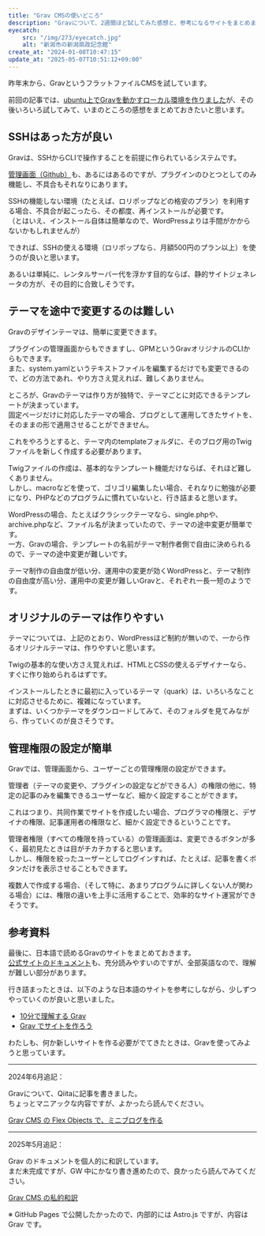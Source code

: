 ```yaml
---
title: "Grav CMSの使いどころ"
description: "Gravについて、2週間ほど試してみた感想と、参考になるサイトをまとめました。"
eyecatch: 
    src: "/img/273/eyecatch.jpg"
    alt: "新潟市の新潟県政記念館"
create_at: "2024-01-08T10:47:15"
update_at: "2025-05-07T10:51:12+09:00"
---
```


昨年末から、GravというフラットファイルCMSを試しています。

前回の記事では、[ubuntu上でGravを動かすローカル環境を作りました](/archives/270.html)が、その後いろいろ試してみて、いまのところの感想をまとめておきたいと思います。

## SSHはあった方が良い

Gravは、SSHからCLIで操作することを前提に作られているシステムです。

[管理画面（Github）](https://github.com/getgrav/grav-plugin-admin)も、あるにはあるのですが、プラグインのひとつとしてのみ機能し、不具合もそれなりにあります。

SSHの機能しない環境（たとえば、ロリポップなどの格安のプラン）を利用する場合、不具合が起こったら、その都度、再インストールが必要です。  
（とはいえ、インストール自体は簡単なので、WordPressよりは手間がかからないかもしれませんが）

できれば、SSHの使える環境（ロリポップなら、月額500円のプラン以上）を使うのが良いと思います。

あるいは単純に、レンタルサーバー代を浮かす目的ならば、静的サイトジェネレータの方が、その目的に合致しそうです。

## テーマを途中で変更するのは難しい

Gravのデザインテーマは、簡単に変更できます。

プラグインの管理画面からもできますし、GPMというGravオリジナルのCLIからもできます。  
また、system.yamlというテキストファイルを編集するだけでも変更できるので、どの方法であれ、やり方さえ覚えれば、難しくありません。

ところが、Gravのテーマは作り方が独特で、テーマごとに対応できるテンプレートが決まっています。  
固定ページだけに対応したテーマの場合、ブログとして運用してきたサイトを、そのままの形で適用させることができません。

これをやろうとすると、テーマ内のtemplateフォルダに、そのブログ用のTwigファイルを新しく作成する必要があります。

Twigファイルの作成は、基本的なテンプレート機能だけならば、それほど難しくありません。  
しかし、macroなどを使って、ゴリゴリ編集したい場合、それなりに勉強が必要になり、PHPなどのプログラムに慣れていないと、行き詰まると思います。

WordPressの場合、たとえばクラシックテーマなら、single.phpや、archive.phpなど、ファイル名が決まっていたので、テーマの途中変更が簡単です。  
一方、Gravの場合、テンプレートの名前がテーマ制作者側で自由に決められるので、テーマの途中変更が難しいです。

テーマ制作の自由度が低い分、運用中の変更が効くWordPressと、テーマ制作の自由度が高い分、運用中の変更が難しいGravと、それぞれ一長一短のようです。

## オリジナルのテーマは作りやすい

テーマについては、上記のとおり、WordPressほど制約が無いので、一から作るオリジナルテーマは、作りやすいと思います。

Twigの基本的な使い方さえ覚えれば、HTMLとCSSの使えるデザイナーなら、すぐに作り始められるはずです。

インストールしたときに最初に入っているテーマ（quark）は、いろいろなことに対応させるために、複雑になっています。  
まずは、いくつかテーマをダウンロードしてみて、そのフォルダを見てみながら、作っていくのが良さそうです。

## 管理権限の設定が簡単

Gravでは、管理画面から、ユーザーごとの管理権限の設定ができます。

管理者（テーマの変更や、プラグインの設定などができる人）の権限の他に、特定の記事のみを編集できるユーザーなど、細かく設定することができます。

これはつまり、共同作業でサイトを作成したい場合、プログラマの権限と、デザイナの権限、記事運用者の権限など、細かく設定できるということです。

管理者権限（すべての権限を持っている）の管理画面は、変更できるボタンが多く、最初見たときは目がチカチカすると思います。  
しかし、権限を絞ったユーザーとしてログインすれば、たとえば、記事を書くボタンだけを表示させることもできます。

複数人で作成する場合、（そして特に、あまりプログラムに詳しくない人が関わる場合）には、権限の違いを上手に活用することで、効率的なサイト運営ができそうです。

## 参考資料

最後に、日本語で読めるGravのサイトをまとめておきます。  
[公式サイトのドキュメント](https://learn.getgrav.org/)も、充分読みやすいのですが、全部英語なので、理解が難しい部分があります。

行き詰まったときは、以下のような日本語のサイトを参考にしながら、少しずつやっていくのが良いと思いました。

- [10分で理解する Grav](https://qiita.com/Chanmoro/items/46b496091082be45e44c)
- [Grav でサイトを作ろう](https://grav.maruyuki.org/)

わたしも、何か新しいサイトを作る必要がでてきたときは、Gravを使ってみようと思っています。

---

2024年6月追記：

Gravについて、Qiitaに記事を書きました。  
ちょっとマニアックな内容ですが、よかったら読んでください。

[Grav CMS の Flex Objects で、ミニブログを作る](https://qiita.com/g222/items/b7c80e3b294dce85a330)

---

2025年5月追記：

Grav のドキュメントを個人的に和訳しています。  
まだ未完成ですが、GW 中にかなり書き進めたので、良かったら読んでみてください。

[Grav CMS の私的和訳](https://thirdcake.github.io/learn-grav-ja/01.basics/)

※ GitHub Pages で公開したかったので、内部的には Astro.js ですが、内容は Grav です。
